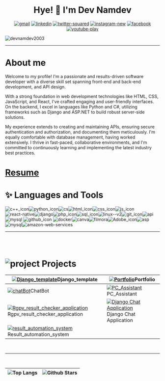 <h1 align="center">Hye! 👋 I'm Dev Namdev</h1>

<p align="center">
<a href="mailto:devnamdevcse@gmail.com@gmail.com" target="_blank"><img src="https://img.icons8.com/nolan/48/gmail.png" alt="gmail"/></a>
<a href="https://www.linkedin.com/in/dev-namdev-275536226/" target="_blank"><img src="https://img.icons8.com/nolan/48/linkedin.png" alt="linkedin"/></a>
<a href="https://mobile.twitter.com/DevNamd12905361" target="_blank"><img src="https://img.icons8.com/nolan/48/twitter-squared.png" alt="twitter-squared"/></a>
<a href="https://www.instagram.com/dev_namdev813/" target="_blank"><img  src="https://img.icons8.com/nolan/48/instagram-new.png" alt="instagram-new"/></a>
<a href="https://www.facebook.com/dev.namdev813/" target="_blank"><img src="https://img.icons8.com/nolan/48/facebook.png" alt="facebook"/></a> 
<a href="https://www.youtube.com/@devnamdev6513/" target="_blank"><img  src="https://img.icons8.com/nolan/48/youtube-play.png" alt="youtube-play"/></a> 

<p align="left"> <img src="https://komarev.com/ghpvc/?username=devnamdev2003&label=Profile%20views&color=B833FF&style=flat" alt="devnamdev2003" /> </p>

---

# About me
Welcome to my profile! I'm a passionate and results-driven software developer with a diverse skill set spanning front-end and back-end development, and API design. 

With a strong foundation in web development technologies like HTML, CSS, JavaScript, and React, I've crafted engaging and user-friendly interfaces. On the backend, I excel in languages like Python and C#, utilizing frameworks such as Django and ASP.NET to build robust server-side solutions. 

My experience extends to creating and maintaining APIs, ensuring secure authentication and authorization, and documenting them meticulously. I'm equally comfortable with database management, having worked extensively. I thrive in fast-paced, collaborative environments, and I'm committed to continuously learning and implementing the latest industry best practices.

# [Resume](https://media.licdn.com/dms/image/D4D2DAQEGFsxgismGVw/profile-treasury-image-shrink_1280_1280/0/1696269067249?e=1696874400&v=beta&t=YBJmRyEvYwIgjyIeYbeazapeANqSfieId5ndEVNOYM4)





# ✨ Languages and Tools

<img src="https://img.icons8.com/nolan/48/c-plus-plus.png" alt="c++_icon"><img src="https://img.icons8.com/nolan/48/python.png" alt="python_icon"><img src="https://img.icons8.com/nolan/48/cs.png" alt="cs"><img src="https://img.icons8.com/nolan/48/html.png" alt="html_icon"><img src="https://img.icons8.com/nolan/48/css-filetype.png" alt="css_icon"><img src="https://img.icons8.com/nolan/48/js.png" alt="js_icon"><img src="https://img.icons8.com/nolan/nolan/48/react-native.png" alt="react-native"/><img src="https://img.icons8.com/nolan/48/1A6DFF/C822FF/django.png" alt="django"/><img src="https://img.icons8.com/nolan/48/php.png" alt="php_icon"><img src="https://img.icons8.com/nolan/48/sql.png" alt="sql_icon"><img src="https://img.icons8.com/nolan/48/linux--v2.png" alt="linux--v2"><img src="https://img.icons8.com/nolan/48/git.png" alt="git_icon"><img src="https://img.icons8.com/nolan/48/api.png" alt="api"><img src="https://img.icons8.com/nolan/48/mysql.png" alt="mysql">  <img src="https://img.icons8.com/nolan/48/github.png" alt="github_icon">  <img src="https://img.icons8.com/nolan/48/docker.png" alt="docker"><img src="https://img.icons8.com/nolan/48/canva.png" alt="canva"><img src="https://img.icons8.com/nolan/48/filmora.png" alt="filmora"><img src="https://img.icons8.com/nolan/48/adobe-premiere-pro.png" alt="Adobe_icon"><img src="https://img.icons8.com/nolan/48/asp.png" alt="asp"/><img src="https://img.icons8.com/nolan/48/mysql.png" alt="mysql"/><img src="https://img.icons8.com/nolan/48/amazon-web-services.png" alt="amazon-web-services"/>

---
<br/>
<br/>


#  <img src="https://img.icons8.com/nolan/30/project.png" alt="project"/> Projects

| [![Django_template](https://repository-images.githubusercontent.com/573283010/ca9fc15e-99d1-4b8d-aaf4-682082b68adc)](https://github.com/devnamdev2003/Django_template)Django_template                                                 | [![Portfolio](https://repository-images.githubusercontent.com/530482326/1cf35764-afce-4e9d-89da-07ae5d551ae1)](https://github.com/devnamdev2003/devnamdev2003.github.io)Portfolio |
| ----------------------- | -------------------------------------- |
| [![chatBot](https://repository-images.githubusercontent.com/622439976/e76f220b-f8f4-4dd0-b706-5e61a456df0b)](https://github.com/devnamdev2003/chatBot)ChatBot                                                                         | [![PC_Assistant](https://repository-images.githubusercontent.com/567682485/a6952057-6722-49ac-bcca-515749642a01)](https://github.com/devnamdev2003/PC_Assistant)PC_Assistant      |
| [![Rgpv_result_checker_application](https://repository-images.githubusercontent.com/622539801/29a04933-716a-47b2-8e1c-1162d58bc5be)](https://github.com/devnamdev2003/Rgpv_result_checker_application)Rgpv_result_checker_application | [![Django Chat Application](https://filesstatic.netlify.app/Chatapp/img/share.jpeg)](https://github.com/devnamdev2003/django-chat-app)Django Chat Application                     |
| [![result_automation_system](https://repository-images.githubusercontent.com/563862608/d4e2dce6-d806-4522-a1f2-3f3d8c17ecfb)](https://github.com/devnamdev2003/result_automation_system)Result_automation_system                      |                                                                                                                                                                                   |


</br>

---

</br>


| ![Top Langs](https://github-readme-stats.vercel.app/api/top-langs/?username=devnamdev2003&theme=radical&langs_count=10&title_color=0891b2&text_color=ffffff&icon_color=0891b) | ![Github Stars](https://github-readme-stats.vercel.app/api?username=devnamdev2003&show_icons=true&locale=en&count_private=true&hide_rank=false&custom_title=My%20GitHub%20Stats&disable_animations=true&theme=tokyonight) |
| ----------------------------------------------------------------------------------------------------------------------------------------------------------------------------- | ------------------------------------------------------------------------------------------------------------------------------------------------------------------------------------------------------------------------- |
